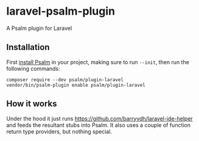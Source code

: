 # laravel-psalm-plugin
A Psalm plugin for Laravel

## Installation

First [install Psalm](https://psalm.dev/quickstart) in your project, making sure to run `--init`, then run the following commands:

```
composer require --dev psalm/plugin-laravel
vendor/bin/psalm-plugin enable psalm/plugin-laravel
```

## How it works

Under the hood it just runs https://github.com/barryvdh/laravel-ide-helper and feeds the resultant stubs into Psalm. It also uses a couple of function return type providers, but nothing special.

